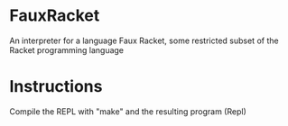 FauxRacket
==========

An interpreter for a language Faux Racket, some restricted subset of the Racket programming language

Instructions
============

Compile the REPL with "make" and the resulting program (Repl)
